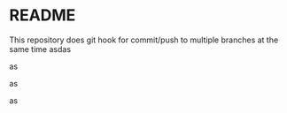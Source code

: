 # README

This repository does git hook for commit/push to multiple branches at the same time
asdas

as

as


as


